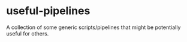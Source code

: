 # useful-pipelines
A collection of some generic scripts/pipelines that might be potentially useful for others. 
